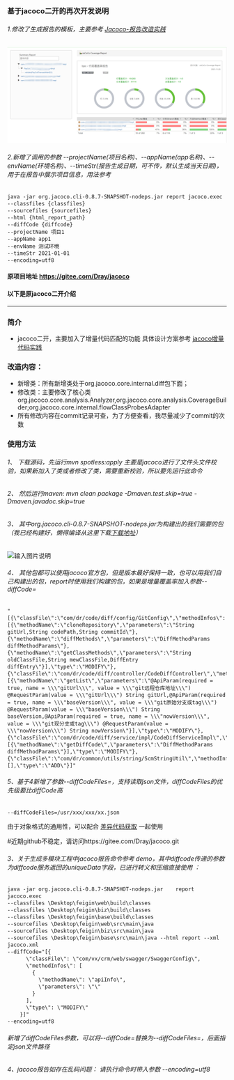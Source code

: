 ### 基于jacoco二开的再次开发说明
###### 1.修改了生成报告的模板，主要参考 [Jacoco-报告改造实践](https://testerhome.com/topics/27721) 
![输入图片说明](./readme/jacoco报告.png "屏幕截图.png")
###### 2.新增了调用的参数 --projectName(项目名称)、--appName(app名称)、--envName(环境名称)、--timeStr(报告生成日期，可不传，默认生成当天日期)，用于在报告中展示项目信息，用法参考
```
java -jar org.jacoco.cli-0.8.7-SNAPSHOT-nodeps.jar report jacoco.exec
--classfiles {classfiles} 
--sourcefiles {sourcefiles}
--html {html_report_path} 
--diffCode {diffcode} 
--projectName 项目1
--appName app1
--envName 测试环境
--timeStr 2021-01-01
--encoding=utf8
```
#### 原项目地址 https://gitee.com/Dray/jacoco
#### 以下是原jacoco二开介绍
***
### 简介
+ jacoco二开，主要加入了增量代码匹配的功能 具体设计方案参考  [jacoco增量代码实践](https://blog.csdn.net/tushuping/article/details/112613528) 

### 改造内容：
+ 新增类：所有新增类处于org.jacoco.core.internal.diff包下面；
+ 修改类：主要修改了核心类org.jacoco.core.analysis.Analyzer,org.jacoco.core.analysis.CoverageBuilder;org.jacoco.core.internal.flowClassProbesAdapter
+ 所有修改内容在commit记录可查，为了方便查看，我尽量减少了commit的次数

### 使用方法
###### 1、 下载源码，先运行mvn  spotless:apply 主要是jacoco进行了文件头文件校验，如果新加入了类或者修改了类，需要重新校验，所以要先运行此命令
###### 2、 然后运行maven: mvn clean package   -Dmaven.test.skip=true   -Dmaven.javadoc.skip=true
###### 3、 其中org.jacoco.cli-0.8.7-SNAPSHOT-nodeps.jar为构建出的我们需要的包（我已经构建好，懒得编译从这里下载[下载地址](https://gitee.com/Dray/jacoco/releases)）
![输入图片说明](https://images.gitee.com/uploads/images/2021/0401/140301_3d5bbe62_1007820.png "屏幕截图.png")
###### 4、 其他包都可以使用jacoco官方包，但是版本最好保持一致，也可以用我们自己构建出的包，report时使用我们构建的包，如果是增量覆盖率加入参数--diffCode=
```
"[{\"classFile\":\"com/dr/code/diff/config/GitConfig\",\"methodInfos\":[{\"methodName\":\"cloneRepository\",\"parameters\":\"String gitUrl,String codePath,String commitId\"},{\"methodName\":\"diffMethods\",\"parameters\":\"DiffMethodParams diffMethodParams\"},{\"methodName\":\"getClassMethods\",\"parameters\":\"String oldClassFile,String mewClassFile,DiffEntry diffEntry\"}],\"type\":\"MODIFY\"},{\"classFile\":\"com/dr/code/diff/controller/CodeDiffController\",\"methodInfos\":[{\"methodName\":\"getList\",\"parameters\":\"@ApiParam(required = true, name = \\\"gitUrl\\\", value = \\\"git远程仓库地址\\\") @RequestParam(value = \\\"gitUrl\\\") String gitUrl,@ApiParam(required = true, name = \\\"baseVersion\\\", value = \\\"git原始分支或tag\\\") @RequestParam(value = \\\"baseVersion\\\") String baseVersion,@ApiParam(required = true, name = \\\"nowVersion\\\", value = \\\"git现分支或tag\\\") @RequestParam(value = \\\"nowVersion\\\") String nowVersion\"}],\"type\":\"MODIFY\"},{\"classFile\":\"com/dr/code/diff/service/impl/CodeDiffServiceImpl\",\"methodInfos\":[{\"methodName\":\"getDiffCode\",\"parameters\":\"DiffMethodParams diffMethodParams\"}],\"type\":\"MODIFY\"},{\"classFile\":\"com/dr/common/utils/string/ScmStringUtil\",\"methodInfos\":[],\"type\":\"ADD\"}]"
```
###### 5、基于4新增了参数--diffCodeFiles=，支持读取json文件，diffCodeFiles的优先级要比diffCode高
```
--diffCodeFiles=/usr/xxx/xxx/xx.json
```
由于对象格式的通用性，可以配合 [差异代码获取](https://gitee.com/Dray/code-diff.git) 一起使用

#近期github不稳定，请访问https://gitee.com/Dray/jacoco.git


###### 3、关于生成多模块工程中jacoco报告命令参考 demo，其中diffcode传递的参数为diffcode服务返回的uniqueData字段，已进行转义和压缩直接使用 ：
```
java -jar org.jacoco.cli-0.8.7-SNAPSHOT-nodeps.jar    report jacoco.exec 
--classfiles \Desktop\feigin\web\build\classes   
--classfiles \Desktop\feigin\biz\build\classes   
--classfiles \Desktop\feigin\base\build\classes 
--sourcefiles \Desktop\feigin\web\src\main\java  
--sourcefiles \Desktop\feigin\biz\src\main\java   
--sourcefiles \Desktop\feigin\base\src\main\java --html report --xml jacoco.xml   
--diffCode="[{
      \"classFile\": \"com/vx/crm/web/swagger/SwaggerConfig\",
      \"methodInfos\": [
        {
          \"methodName\": \"apiInfo\",
          \"parameters\": \"\"
        }
      ],
      \"type\": \"MODIFY\"
    }]"
--encoding=utf8
```
###### 新增了diffCodeFiles参数，可以将--diffCode=替换为--diffCodeFiles=，后面指定json文件路径
###### 4、jacoco报告如存在乱码问题：  请执行命令时带入参数  --encoding=utf8
